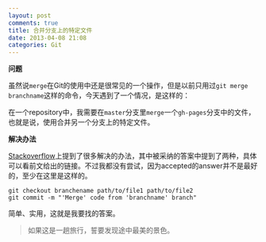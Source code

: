 ```yaml
---
layout: post
comments: true
title: 合并分支上的特定文件
date: 2013-04-08 21:08
categories: Git
---
```


**问题**

虽然说`merge`在Git的使用中还是很常见的一个操作，但是以前只用过`git merge branchname`这样的命令，今天遇到了一个情况，是这样的： 

在一个repository中，我需要在`master`分支里`merge`一个`gh-pages`分支中的文件，也就是说，使用合并另一个分支上的特定文件。

**解决办法**

[Stackoverflow](http://stackoverflow.com/questions/449541/how-do-you-merge-selective-files-with-git-merge)上提到了很多解决的办法，其中被采纳的答案中提到了两种，具体可以看前文给出的链接。不过我都没有尝试，因为accepted的answer并不是最好的，至少在这里是这样的。

    git checkout branchename path/to/file1 path/to/file2
	git commit -m "'Merge' code from 'branchname' branch"

简单、实用，这就是我要找的答案。

> 如果这是一趟旅行，誓要发现途中最美的景色。
